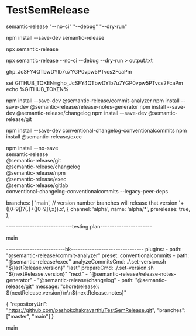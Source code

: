# TestSemRelease


semantic-release "--no-ci" "--debug" "--dry-run"

npm install --save-dev semantic-release

npx semantic-release

npx semantic-release --no-ci --debug --dry-run > output.txt


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

set GITHUB_TOKEN=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
echo %GITHUB_TOKEN%


npm install --save-dev @semantic-release/commit-analyzer
npm install --save-dev @semantic-release/release-notes-generator
npm install --save-dev @semantic-release/changelog
npm install --save-dev @semantic-release/git

npm install --save-dev conventional-changelog-conventionalcommits
npm install @semantic-release/exec


npm install --no-save \
              semantic-release \
              @semantic-release/git \
              @semantic-release/changelog \
              @semantic-release/npm \
              @semantic-release/exec \
              @semantic-release/gitlab \
              conventional-changelog-conventionalcommits --legacy-peer-deps

branches: [
		'main',
		// version number branches will release that version
		'+([0-9])?(.{+([0-9]),x}).x',
		{
			channel: 'alpha',
			name: 'alpha/*',
			prerelease: true,
		},

----------------------------testing plan----------------------

main 
 


-------------------------bk-------------------------------
plugins:
    - path: "@semantic-release/commit-analyzer"
      preset: conventionalcommits
    - path: "@semantic-release/exec"
      analyzeCommitsCmd: ./.set-version.sh "${lastRelease.version}" "last"
      prepareCmd: ./.set-version.sh "${nextRelease.version}" "next"
    - "@semantic-release/release-notes-generator"
    - "@semantic-release/changelog"
    - path: "@semantic-release/git"
      message: "chore(release): ${nextRelease.version}\n\n${nextRelease.notes}"


{
  "repositoryUrl": "https://github.com/pashokchakravarthi/TestSemRelease.git",
  "branches": ["master", "main"]
}



main


